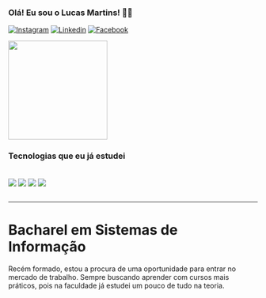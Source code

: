 ### Olá! Eu sou o Lucas Martins! ✌🏼

[![Instagram](https://img.shields.io/badge/Instagram-FF0000?style=for-the-badge&logo=instagram&logoColor=white)](https://www.instagram.com/lukaocnp?utm_source=qr&igsh=MXNpdzhzZm12ejR2MQ==)
[![Linkedin](https://img.shields.io/badge/LinkedIn-0077B5?style=for-the-badge&logo=linkedin&logoColor=white)](https://www.linkedin.com/in/lucas-rodrigues-martins-595830137)
[![Facebook](https://img.shields.io/badge/Facebook-1877F2?style=for-the-badge&logo=facebook&logoColor=white)](https://www.facebook.com/lucas.rodriguesmartins.9?sfnsn=wiwspmo&mibextid=RUbZ1f)


<a href="https://github.com/anuraghazra/github-readme-stats">
  <img height=200 align="center" src="https://github-readme-stats.vercel.app/api?username=LucasDevMartins&show_icons=true&theme=dracula" />
</a>

### Tecnologias que eu já estudei

<div style="display: inline_block"></br>
   <img align="center"  src="https://img.shields.io/badge/HTML5-E34F26?style=for-the-badge&logo=html5&logoColor=white" />
   <img align="center"  src="https://img.shields.io/badge/CSS3-1572B6?style=for-the-badge&logo=css3&logoColor=white" />
   <img align="center"  src="https://img.shields.io/badge/JavaScript-F7DF1E?style=for-the-badge&logo=javascript&logoColor=black" />
   <img align="center"  src="https://img.shields.io/badge/Bootstrap-563D7C?style=for-the-badge&logo=bootstrap&logoColor=white" />

</div><br><hr>

<h1>Bacharel em Sistemas de Informação</h1>

<p>Recém formado, estou a procura de uma oportunidade para entrar no mercado de trabalho. Sempre buscando aprender com cursos mais práticos, pois na faculdade já estudei um pouco de tudo na teoria.</p>



